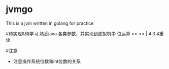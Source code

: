 # jvmgo
This is a jvm written in golang for practice


#待实现&待学习
熟悉java 各类参数，并实现到虚拟机中
位运算 >> << |
4.3.4重读

#注意
* 注意操作系统位数和int位数的关系